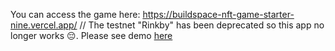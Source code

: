 You can access the game here: https://buildspace-nft-game-starter-nine.vercel.app/
// The testnet "Rinkby" has been deprecated so this app no longer works 😔. Please see demo [here](https://twitter.com/ChrisViglietta/status/1514992680769572864?s=20)
